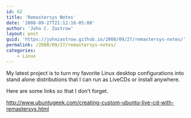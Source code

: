 ```yaml
---
id: 62
title: 'Remastersys Notes'
date: '2008-09-27T21:12:16-05:00'
author: 'John C. Zastrow'
layout: post
guid: 'https://johnzastrow.github.io/2008/09/27/remastersys-notes/'
permalink: /2008/09/27/remastersys-notes/
categories:
    - Linux
---
```


My latest project is to turn my favorite Linux desktop configurations into stand alone distributions that I can run as LiveCDs or install anywhere.

Here are some links so that I don’t forget.

http://www.ubuntugeek.com/creating-custom-ubuntu-live-cd-with-remastersys.html